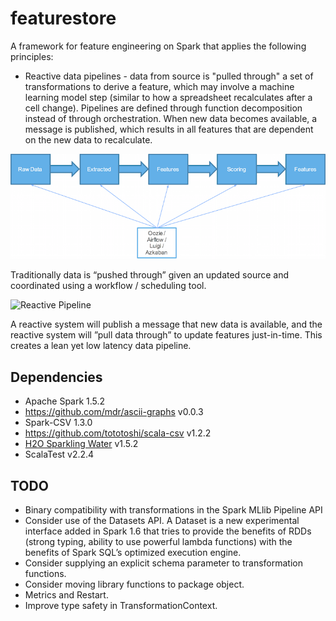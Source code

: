 # featurestore

A framework for feature engineering on Spark that applies the following principles:

* Reactive data pipelines - data from source is "pulled through" a set of transformations to derive a feature, which may involve a machine learning model step (similar to how a spreadsheet recalculates after a cell change). Pipelines are defined through function decomposition instead of through orchestration. When new data becomes available, a message is published, which results in all features that are dependent on the new data to recalculate.

<img src="./images/traditional_data_pipeline.png" title="Traditional Data Pipeline">

Traditionally data is “pushed through” given an updated source and coordinated using a workflow / scheduling tool.

<img src="./images/reactive__pipeline.png" title="Reactive Pipeline">

A reactive system will publish a message that new data is available, and the reactive system will ”pull data through” to update features just-in-time. This creates a lean yet low latency data pipeline.


## Dependencies

* Apache Spark 1.5.2
* https://github.com/mdr/ascii-graphs v0.0.3
* Spark-CSV 1.3.0
* https://github.com/tototoshi/scala-csv v1.2.2
* [H2O Sparkling Water](https://github.com/h2oai/sparkling-water) v1.5.2
* ScalaTest v2.2.4

## TODO

* Binary compatibility with transformations in the Spark MLlib Pipeline API
* Consider use of the Datasets API. A Dataset is a new experimental interface added in Spark 1.6 that tries to provide the benefits of RDDs (strong typing, ability to use powerful lambda functions) with the benefits of Spark SQL’s optimized execution engine.
* Consider supplying an explicit schema parameter to transformation functions.
* Consider moving library functions to package object.
* Metrics and Restart.
* Improve type safety in TransformationContext.